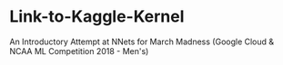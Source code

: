 # Link-to-Kaggle-Kernel
An Introductory Attempt at NNets for March Madness (Google Cloud &amp; NCAA ML Competition 2018 - Men's)
